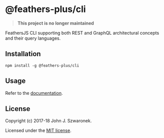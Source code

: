 # @feathers-plus/cli

> __This project is no longer maintained__

FeathersJS CLI supporting both REST and GraphQL architectural concepts and their query languages.

## Installation

```
npm install -g @feathers-plus/cli
```

## Usage

Refer to the [documentation](https://generator.feathers-plus.com/).

## License

Copyright (c) 2017-18 John J. Szwaronek.

Licensed under the [MIT license](./LICENSE).

